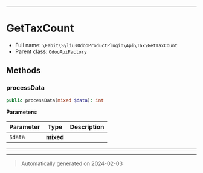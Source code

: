 ***

# GetTaxCount





* Full name: `\Fabit\SyliusOdooProductPlugin\Api\Tax\GetTaxCount`
* Parent class: [`OdooApiFactory`](../../../SyliusOdooCorePlugin/OdooApiFactory.md)




## Methods


### processData



```php
public processData(mixed $data): int
```








**Parameters:**

| Parameter | Type | Description |
|-----------|------|-------------|
| `$data` | **mixed** |  |





***


***
> Automatically generated on 2024-02-03

